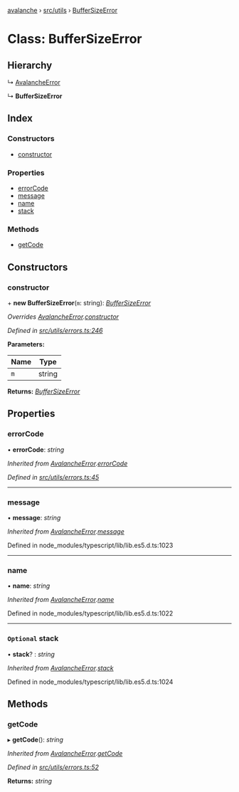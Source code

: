 [avalanche](../README.md) › [src/utils](../modules/src_utils.md) › [BufferSizeError](src_utils.buffersizeerror.md)

# Class: BufferSizeError

## Hierarchy

  ↳ [AvalancheError](src_utils.avalancheerror.md)

  ↳ **BufferSizeError**

## Index

### Constructors

* [constructor](src_utils.buffersizeerror.md#constructor)

### Properties

* [errorCode](src_utils.buffersizeerror.md#errorcode)
* [message](src_utils.buffersizeerror.md#message)
* [name](src_utils.buffersizeerror.md#name)
* [stack](src_utils.buffersizeerror.md#optional-stack)

### Methods

* [getCode](src_utils.buffersizeerror.md#getcode)

## Constructors

###  constructor

\+ **new BufferSizeError**(`m`: string): *[BufferSizeError](src_utils.buffersizeerror.md)*

*Overrides [AvalancheError](src_utils.avalancheerror.md).[constructor](src_utils.avalancheerror.md#constructor)*

*Defined in [src/utils/errors.ts:246](https://github.com/ava-labs/avalanchejs/blob/fa4a637/src/utils/errors.ts#L246)*

**Parameters:**

Name | Type |
------ | ------ |
`m` | string |

**Returns:** *[BufferSizeError](src_utils.buffersizeerror.md)*

## Properties

###  errorCode

• **errorCode**: *string*

*Inherited from [AvalancheError](src_utils.avalancheerror.md).[errorCode](src_utils.avalancheerror.md#errorcode)*

*Defined in [src/utils/errors.ts:45](https://github.com/ava-labs/avalanchejs/blob/fa4a637/src/utils/errors.ts#L45)*

___

###  message

• **message**: *string*

*Inherited from [AvalancheError](src_utils.avalancheerror.md).[message](src_utils.avalancheerror.md#message)*

Defined in node_modules/typescript/lib/lib.es5.d.ts:1023

___

###  name

• **name**: *string*

*Inherited from [AvalancheError](src_utils.avalancheerror.md).[name](src_utils.avalancheerror.md#name)*

Defined in node_modules/typescript/lib/lib.es5.d.ts:1022

___

### `Optional` stack

• **stack**? : *string*

*Inherited from [AvalancheError](src_utils.avalancheerror.md).[stack](src_utils.avalancheerror.md#optional-stack)*

Defined in node_modules/typescript/lib/lib.es5.d.ts:1024

## Methods

###  getCode

▸ **getCode**(): *string*

*Inherited from [AvalancheError](src_utils.avalancheerror.md).[getCode](src_utils.avalancheerror.md#getcode)*

*Defined in [src/utils/errors.ts:52](https://github.com/ava-labs/avalanchejs/blob/fa4a637/src/utils/errors.ts#L52)*

**Returns:** *string*
